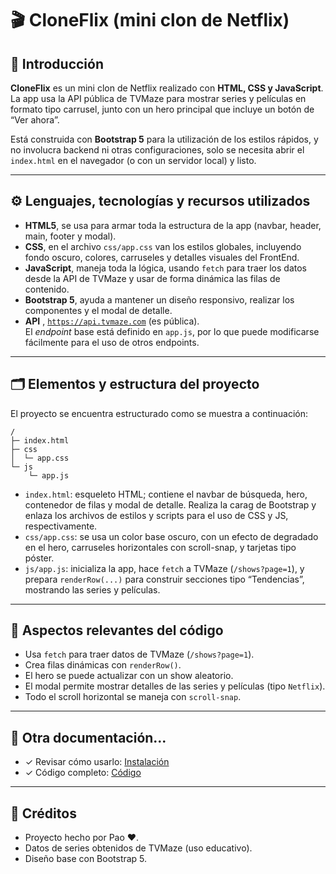 # 🎬 CloneFlix (mini clon de Netflix)

## 🧩 Introducción
**CloneFlix** es un mini clon de Netflix realizado con **HTML, CSS y JavaScript**. La app usa la API pública de TVMaze para mostrar series y películas en formato tipo carrusel, junto con un hero principal que incluye un botón de “Ver ahora”.  

Está construida con **Bootstrap 5** para la utilización de los estilos rápidos, y no involucra backend ni otras configuraciones, solo se necesita abrir el `index.html` en el navegador (o con un servidor local) y listo.

---

## ⚙️ Lenguajes, tecnologías y recursos utilizados
- **HTML5**, se usa para armar toda la estructura de la app (navbar, header, main, footer y modal).
- **CSS**, en el archivo `css/app.css` van los estilos globales, incluyendo fondo oscuro, colores, carruseles y detalles visuales del FrontEnd.  
- **JavaScript**, maneja toda la lógica, usando `fetch` para traer los datos desde la API de TVMaze y usar de forma dinámica las filas de contenido.  
- **Bootstrap 5**, ayuda a mantener un diseño responsivo, realizar los componentes y el modal de detalle.  
- **API** , [`https://api.tvmaze.com`](https://api.tvmaze.com) (es pública).  
  El *endpoint* base está definido en `app.js`, por lo que puede modificarse fácilmente para el uso de otros endpoints.

---

## 🗂️ Elementos y estructura del proyecto
El proyecto se encuentra estructurado como se muestra a continuación:

```
/
├─ index.html
├─ css
│  └─ app.css
└─ js
    └─ app.js
```
- `index.html`: esqueleto HTML; contiene el navbar de búsqueda, hero, contenedor de filas y modal de detalle. Realiza la carag de Bootstrap y enlaza los archivos de estilos y scripts para el uso de CSS y JS, respectivamente.
- `css/app.css`: se usa un color base oscuro, con un efecto de degradado en el hero, carruseles horizontales con scroll-snap, y tarjetas tipo póster.
- `js/app.js`: inicializa la app, hace `fetch` a TVMaze (`/shows?page=1`), y prepara `renderRow(...)` para construir secciones tipo “Tendencias”, mostrando las series y películas.

---

## 👾 Aspectos relevantes del código
- Usa `fetch` para traer datos de TVMaze (`/shows?page=1`).
- Crea filas dinámicas con `renderRow()`.
- El hero se puede actualizar con un show aleatorio.
- El modal permite mostrar detalles de las series y películas (tipo `Netflix`).
- Todo el scroll horizontal se maneja con `scroll-snap`.

---

## 📝 Otra documentación...
- ✓ Revisar cómo usarlo: [Instalación](./Instalacion.md)
- ✓ Código completo: [Código](./Codigo.md)

---

## 📝 Créditos
- Proyecto hecho por Pao ❤️.
- Datos de series obtenidos de TVMaze (uso educativo). 
- Diseño base con Bootstrap 5.